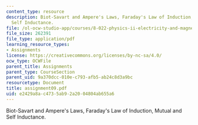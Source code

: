 ```yaml
---
content_type: resource
description: Biot-Savart and Ampere's Laws, Faraday's Law of Induction, Mutual and
  Self Inductance.
file: /ol-ocw-studio-app/courses/8-022-physics-ii-electricity-and-magnetism-fall-2002/e2429a8ac4735ab92a2004804ab655a6_assignment09.pdf
file_size: 262391
file_type: application/pdf
learning_resource_types:
- Assignments
license: https://creativecommons.org/licenses/by-nc-sa/4.0/
ocw_type: OCWFile
parent_title: Assignments
parent_type: CourseSection
parent_uid: 9a370dcc-010e-c793-afb5-ab24c8d3a9bc
resourcetype: Document
title: assignment09.pdf
uid: e2429a8a-c473-5ab9-2a20-04804ab655a6
---
```

Biot-Savart and Ampere's Laws, Faraday's Law of Induction, Mutual and Self Inductance.